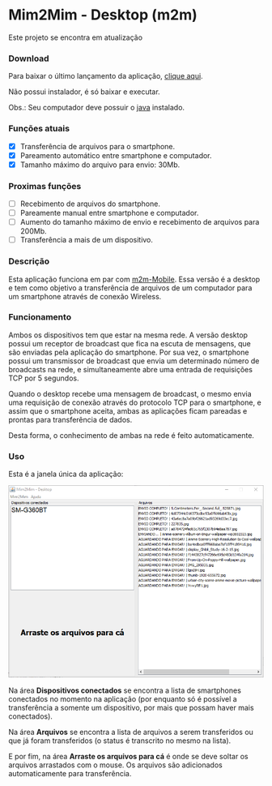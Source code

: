 # Mim2Mim - Desktop (m2m)

Este projeto se encontra em atualização

### Download

Para baixar o último lançamento da aplicação, [clique aqui](https://github.com/henrique-dev/m2m-Desktop/raw/master/dist/FacilTransferencia.jar).

Não possui instalador, é só baixar e executar.

Obs.: Seu computador deve possuir o [java](https://java.com/pt_BR/download/) instalado.

### Funções atuais
- [X] Transferência de arquivos para o smartphone.
- [X] Pareamento automático entre smartphone e computador.
- [X] Tamanho máximo do arquivo para envio: 30Mb.

### Proximas funções
- [ ] Recebimento de arquivos do smartphone.
- [ ] Pareamente manual entre smartphone e computador.
- [ ] Aumento do tamanho máximo de envio e recebimento de arquivos para 200Mb.
- [ ] Transferência a mais de um dispositivo.

### Descrição

Esta aplicação funciona em par com [m2m-Mobile](https://github.com/henrique-dev/m2m-Mobile). Essa versão é a desktop e
tem como objetivo a transferência de arquivos de um computador para um smartphone através de conexão Wireless.

### Funcionamento

Ambos os dispositivos tem que estar na mesma rede. A versão desktop possui um receptor de broadcast que fica na escuta de mensagens, que são enviadas pela aplicação do smartphone. Por sua vez, o smartphone possui um transmissor de broadcast que envia um determinado número de broadcasts na rede, e simultaneamente abre uma entrada de requisições TCP por 5 segundos. 

Quando o desktop recebe uma mensagem de broadcast, o mesmo envia uma requisição de conexão através do protocolo TCP para o smartphone, e assim que o smartphone aceita, ambas as aplicações ficam pareadas e prontas para transferência de dados.

Desta forma, o conhecimento de ambas na rede é feito automaticamente.

### Uso

Esta é a janela única da aplicação:

![](/rd/desktop.png)

Na área **Dispositivos conectados** se encontra a lista de smartphones conectados no momento na aplicação (por enquanto só é possível a transferência a somente um dispositivo, por mais que possam haver mais conectados).

Na área **Arquivos** se encontra a lista de arquivos a serem transferidos ou que já foram transferidos (o status é transcrito no mesmo na lista).

E por fim, na área **Arraste os arquivos para cá** é onde se deve soltar os arquivos arrastados com o mouse. Os arquivos são adicionados automaticamente para transferência.
